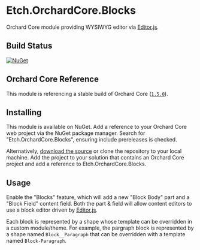 # Etch.OrchardCore.Blocks

Orchard Core module providing WYSIWYG editor via [Editor.js](https://editorjs.io/).

## Build Status

[![NuGet](https://img.shields.io/nuget/v/Etch.OrchardCore.Blocks.svg)](https://www.nuget.org/packages/Etch.OrchardCore.Blocks)

## Orchard Core Reference

This module is referencing a stable build of Orchard Core ([`1.5.0`](https://www.nuget.org/packages/OrchardCore.Module.Targets/1.5.0)).

## Installing

This module is available on NuGet. Add a reference to your Orchard Core web project via the NuGet package manager. Search for "Etch.OrchardCore.Blocks", ensuring include prereleases is checked.

Alternatively, [download the source](https://github.com/etchuk/Etch.OrchardCore.Blocks/archive/master.zip) or clone the repository to your local machine. Add the project to your solution that contains an Orchard Core project and add a reference to Etch.OrchardCore.Blocks.

## Usage

Enable the "Blocks" feature, which will add a new "Block Body" part and a "Block Field" content field. Both the part & field will allow content editors to use a block editor driven by [Editor.js](https://editorjs.io/).

Each block is represented by a shape whose template can be overridden in a custom module/theme. For example, the pargraph block is represented by a shape named `Block__Paragraph` that can be overridden with a template named `Block-Paragraph`.
